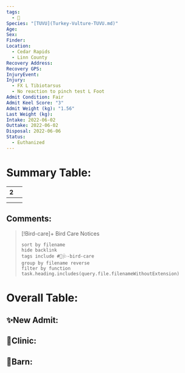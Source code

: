 ```yaml
---
tags:
  - 🦅
Species: "[TUVU](Turkey-Vulture-TUVU.md)"
Age: 
Sex: 
Finder: 
Location:
  - Cedar Rapids
  - Linn County
Recovery Address: 
Recovery GPS: 
InjuryEvent: 
Injury:
  - FX L Tibiotarsus
  - No reaction to pinch test L Foot
Admit Condition: Fair
Admit Keel Score: "3"
Admit Weight (kg): "1.56"
Last Weight (kg): 
Intake: 2022-06-02
Outtake: 2022-06-02
Disposal: 2022-06-06
Status:
  - Euthanized
---
```


# Summary Table:

<div><table class="dataview table-view-table"><thead class="table-view-thead"><tr class="table-view-tr-header"><th class="table-view-th"><span></span><span class="dataview small-text">2</span></th><th class="table-view-th"><span></span></th></tr></thead><tbody class="table-view-tbody"><tr><td><span></span></td><td><span></span></td></tr><tr><td><span></span></td><td><span></span></td></tr></tbody></table></div>

## Comments:

> [!Bird-care]+ Bird Care Notices
>   ```tasks 
>   sort by filename
>   hide backlink
>   tags include #🦅🩺-bird-care 
>   group by filename reverse
>   filter by function task.heading.includes(query.file.filenameWithoutExtension)
>   ```

# Overall Table:

## ✨New Admit:



## 🏥Clinic:



## 🏡Barn:


